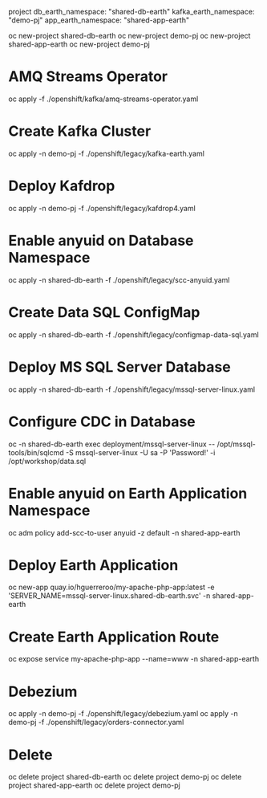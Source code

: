 project
    db_earth_namespace: "shared-db-earth"
    kafka_earth_namespace: "demo-pj"
    app_earth_namespace: "shared-app-earth"

oc new-project shared-db-earth
oc new-project demo-pj
oc new-project shared-app-earth
oc new-project demo-pj

# AMQ Streams Operator
oc apply -f ./openshift/kafka/amq-streams-operator.yaml

# Create Kafka Cluster
oc apply -n demo-pj -f ./openshift/legacy/kafka-earth.yaml

# Deploy Kafdrop
oc apply -n demo-pj -f ./openshift/legacy/kafdrop4.yaml

# Enable anyuid on Database Namespace
oc apply -n shared-db-earth -f ./openshift/legacy/scc-anyuid.yaml

# Create Data SQL ConfigMap
oc apply -n shared-db-earth -f ./openshift/legacy/configmap-data-sql.yaml

# Deploy MS SQL Server Database
oc apply -n shared-db-earth -f ./openshift/legacy/mssql-server-linux.yaml

# Configure CDC in Database
oc -n shared-db-earth exec deployment/mssql-server-linux -- /opt/mssql-tools/bin/sqlcmd -S mssql-server-linux -U sa -P 'Password!' -i /opt/workshop/data.sql

# Enable anyuid on Earth Application Namespace
oc adm policy add-scc-to-user anyuid -z default -n shared-app-earth

# Deploy Earth Application
oc new-app quay.io/hguerreroo/my-apache-php-app:latest -e 'SERVER_NAME=mssql-server-linux.shared-db-earth.svc' -n shared-app-earth

# Create Earth Application Route
oc expose service my-apache-php-app --name=www -n shared-app-earth

# Debezium
oc apply -n demo-pj -f ./openshift/legacy/debezium.yaml
oc apply -n demo-pj -f ./openshift/legacy/orders-connector.yaml


# Delete
oc delete project shared-db-earth
oc delete project demo-pj
oc delete project shared-app-earth
oc delete project demo-pj